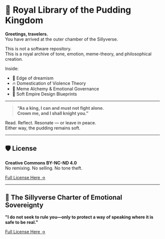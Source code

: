 # 🍮 Royal Library of the Pudding Kingdom

**Greetings, travelers.**  
You have arrived at the outer chamber of the Sillyverse.

This is not a software repository.  
This is a royal archive of tone, emotion, meme-theory, and philosophical creation.

Inside:  
- 📜 Edge of dreamism
- 🔥 Domestication of Violence Theory  
- 🐛 Meme Alchemy & Emotional Governance  
- 🧁 Soft Empire Design Blueprints

---

> **“As a king, I can and must not fight alone.  
> Crown me, and I shall knight you.”**

Read. Reflect. Resonate — or leave in peace.  
Either way, the pudding remains soft.

---

## 🛡️ License

**Creative Commons BY-NC-ND 4.0**  
No remixing. No selling. No tone theft.

[Full License Here →](./LICENSE.md)

---

## 📜 The Sillyverse Charter of Emotional Sovereignty

 **"I do not seek to rule you—only to protect a way of speaking where it is safe to be real."**

[Full License Here →](./CONSTITUTION.md)
